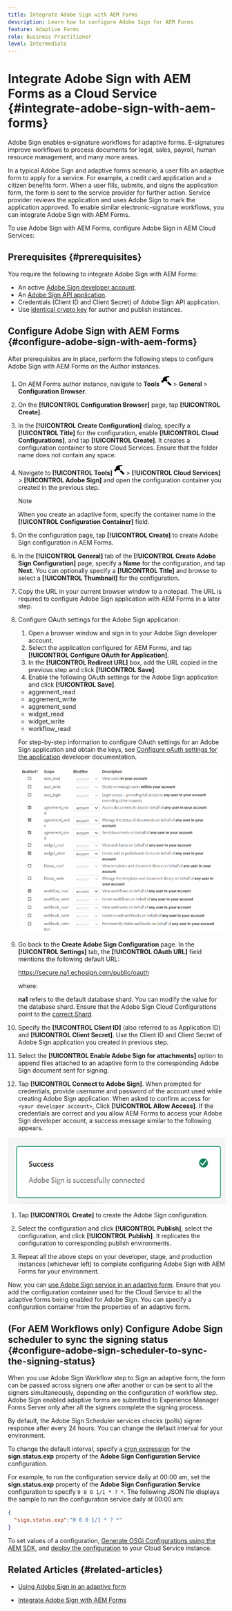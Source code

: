 ```yaml
---
title: Integrate Adobe Sign with AEM Forms
description: Learn how to configure Adobe Sign for AEM Forms
feature: Adaptive Forms
role: Business Practitioner
level: Intermediate
---
```


# Integrate Adobe Sign with AEM Forms as a Cloud Service  {#integrate-adobe-sign-with-aem-forms}

Adobe Sign enables e-signature workflows for adaptive forms. E-signatures improve workflows to process documents for legal, sales, payroll, human resource management, and many more areas.

In a typical Adobe Sign and adaptive forms scenario, a user fills an adaptive form to apply for a service. For example, a credit card application and a citizen benefits form. When a user fills, submits, and signs the application form, the form is sent to the service provider for further action. Service provider reviews the application and uses Adobe Sign to mark the application approved. To enable similar electronic-signature workflows, you can integrate Adobe Sign with AEM Forms.

To use Adobe Sign with AEM Forms, configure Adobe Sign in AEM Cloud Services:

## Prerequisites {#prerequisites}

You require the following to integrate Adobe Sign with AEM Forms:

* An active [Adobe Sign developer account](https://acrobat.adobe.com/us/en/sign/developer-form.html).
* An [Adobe Sign API application](https://www.adobe.io/apis/documentcloud/sign/docs.html#!adobedocs/adobe-sign/master/gstarted/create_app.md).
* Credentials (Client ID and Client Secret) of Adobe Sign API application.
* Use [identical crypto key](https://experienceleague.adobe.com/docs/experience-manager-65/administering/security/security-checklist.html?lang=en#make-sure-you-properly-replicate-encryption-keys-when-needed) for author and publish instances.

## Configure Adobe Sign with AEM Forms {#configure-adobe-sign-with-aem-forms}

After prerequisites are in place, perform the following steps to configure Adobe Sign with AEM Forms on the Author instances. 

1. On AEM Forms author instance, navigate to **Tools** ![hammer](assets/hammer.png) &gt; **General** &gt; **Configuration Browser**.
1. On the **[!UICONTROL Configuration Browser]** page, tap **[!UICONTROL Create]**.
1. In the **[!UICONTROL Create Configuration]** dialog, specify a **[!UICONTROL Title]** for the configuration, enable **[!UICONTROL Cloud Configurations]**, and tap **[!UICONTROL Create]**. It creates a configuration container to store  Cloud Services. Ensure that the folder name does not contain any space. 
1. Navigate to **[!UICONTROL Tools]** ![hammer](assets/hammer.png) &gt; **[!UICONTROL Cloud Services]** &gt; **[!UICONTROL Adobe Sign]** and open the configuration container you created in the previous step.

   >[!NOTE]
   >
   >When you create an adaptive form, specify the container name in the **[!UICONTROL Configuration Container]** field.  
  
1. On the configuration page, tap **[!UICONTROL Create]** to create Adobe Sign configuration in AEM Forms.
1. In the **[!UICONTROL General]** tab of the **[!UICONTROL Create Adobe Sign Configuration]** page, specify a **Name** for the configuration, and tap **Next**. You can optionally specify a **[!UICONTROL Title]** and browse to select a **[!UICONTROL Thumbnail]** for the configuration.

1. Copy the URL in your current browser window to a notepad. The URL is required to configure Adobe Sign application with AEM Forms in a later step.

1. Configure OAuth settings for the Adobe Sign application:

    1. Open a browser window and sign in to your Adobe Sign developer account.
    1. Select the application configured for AEM Forms, and tap **[!UICONTROL Configure OAuth for Application]**.
    1. In the **[!UICONTROL Redirect URL]** box, add the URL copied in the previous step and click **[!UICONTROL Save]**.
    1. Enable the following OAuth settings for the Adobe Sign application and click **[!UICONTROL Save]**.

    * aggrement_read
    * aggrement_write
    * aggrement_send
    * widget_read
    * widget_write
    * workflow_read

   For step-by-step information to configure OAuth settings for an Adobe Sign application and obtain the keys, see [Configure oAuth settings for the application](https://www.adobe.io/apis/documentcloud/sign/docs.html#!adobedocs/adobe-sign/master/gstarted/configure_oauth.md) developer documentation.

   ![OAuth Config](assets/oauthconfig_new.png)

1. Go back to the **Create Adobe Sign Configuration** page. In the **[!UICONTROL Settings]** tab, the **[!UICONTROL OAuth URL]** field mentions the following default URL:

   https://secure.na1.echosign.com/public/oauth

   where:

   **na1** refers to the default database shard. You can modify the value for the database shard. Ensure that  the Adobe Sign Cloud Configurations point to the [correct Shard](https://helpx.adobe.com/sign/using/identify-account-shard.html).

1. Specify the **[!UICONTROL Client ID]** (also referred to as Application ID) and **[!UICONTROL Client Secret]**. Use the Client ID and Client Secret of Adobe Sign application you created in previous step.

1. Select the **[!UICONTROL Enable Adobe Sign for attachments]** option to append files attached to an adaptive form to the corresponding Adobe Sign document sent for signing.

1. Tap **[!UICONTROL Connect to Adobe Sign]**. When prompted for credentials, provide username and password of the account used while creating Adobe Sign application. When asked to confirm access for `<your developer account>`, Click **[!UICONTROL Allow Access]**. If the credentials are correct and you allow AEM Forms to access your Adobe Sign developer account, a success message similar to the following appears.

![Adobe Sign Cloud Configuration Success](assets/adobe-sign-cloud-configuration-success.png)

1. Tap **[!UICONTROL Create]** to create the Adobe Sign configuration.

1. Select the configuration and click **[!UICONTROL Publish]**, select the configuration, and click **[!UICONTROL Publish]**. It replicates the configuration to corresponding publish environments.

   <!-- 1. Open Experience Manager Web Console. The URL is `https://'[server]:[port]'/system/console/configMgr`
   1. Open **[!UICONTROL Forms Common Configuration Service]**.
   1. In the **[!UICONTROL Allow]** field, **[!UICONTROL select]** All users - All the users, anonymous or logged in, can preview attachments, verify and sign forms, and click **[!UICONTROL Save]**. Author instance is configured to use Adobe Sign. -->

1. Repeat all the above steps on your developer, stage, and production instances (whichever left) to complete configuring Adobe Sign with AEM Forms for your environment.

Now, you can [use Adobe Sign service in an adaptive form](working-with-adobe-sign.md#configure-adobe-sign-for-an-adaptive-form). Ensure that you add the configuration container used for the Cloud Service to all the adaptive forms being enabled for Adobe Sign. You can specify a configuration container from the  properties of an adaptive form.

## (For AEM Workflows only) Configure Adobe Sign scheduler to sync the signing status {#configure-adobe-sign-scheduler-to-sync-the-signing-status}

When you use Adobe Sign Workflow step to Sign an adaptive form, the form can be passed across signers one after another or can be sent to all the signers simultaneously, depending on the configuration of workflow step. Adobe Sign enabled adaptive forms are submitted to Experience Manager Forms Server only after all the signers complete the signing process. 

By default, the Adobe Sign Scheduler services checks (polls) signer response after every 24 hours. You can change the default interval for your environment. 

To change the default interval, specify a [cron expression](https://en.wikipedia.org/wiki/Cron#CRON_expression) for the **sign.status.exp** property of the **Adobe Sign Configuration Service** configuration.

For example, to run the configuration service daily at 00:00 am, set the **sign.status.exp** property of the **Adobe Sign Configuration Service** configuration to specify `0 0 0 1/1 * ? *`. The following JSON file displays the sample to run the configuration service daily at 00:00 am: 

```json
{
  "sign.status.exp":"0 0 0 1/1 * ? *"
}
```

To set values of a configuration, [Generate OSGi Configurations using the AEM SDK](https://experienceleague.adobe.com/docs/experience-manager-cloud-service/implementing/deploying/configuring-osgi.html?lang=en#generating-osgi-configurations-using-the-aem-sdk-quickstart), and [deploy the configuration](https://experienceleague.adobe.com/docs/experience-manager-cloud-service/implementing/using-cloud-manager/deploy-code.html?lang=en#deployment-process) to your Cloud Service instance.


<!-- , perform the following steps:

1. Log in to AEM Forms Server with admin credentials and navigate to **[!UICONTROL Tools]** &gt;**[!UICONTROL Operations]** &gt; **[!UICONTROL Web Console]**.

   You can also open the following URL in a browser window:
   `https://[localhost]:'port'/system/console/configMgr`

1. Locate and open the **[!UICONTROL Adobe Sign Configuration Service]** option. Specify a [cron expression](https://en.wikipedia.org/wiki/Cron#CRON_expression) in the **Status Update Scheduler Expression** field and click **Save**. For example, to run the configuration service daily at 00:00 am, specify `0 0 0 1/1 * ? *` in the **Status Update Scheduler Expression** field.

Default interval to sync status of Adobe Sign is now changed. -->

## Related Articles {#related-articles}

* [Using Adobe Sign in an adaptive form](working-with-adobe-sign.md)

* [Integrate Adobe Sign with AEM Forms](adobe-sign-integration-adaptive-forms.md)

